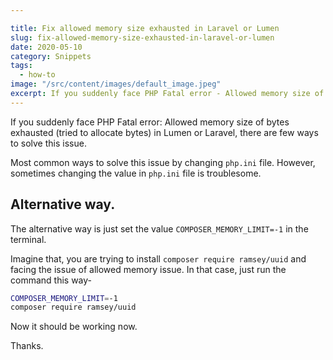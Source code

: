 ```yaml
---

title: Fix allowed memory size exhausted in Laravel or Lumen
slug: fix-allowed-memory-size-exhausted-in-laravel-or-lumen
date: 2020-05-10
category: Snippets
tags:
  - how-to
image: "/src/content/images/default_image.jpeg"
excerpt: If you suddenly face PHP Fatal error - Allowed memory size of bytes exhausted (tried to allocate bytes) in Lumen or Laravel, there are few ways to solve this issue.
---
```


If you suddenly face PHP Fatal error: Allowed memory size of bytes exhausted (tried to allocate bytes) in Lumen or Laravel, there are few ways to solve this issue.

Most common ways to solve this issue by changing `php.ini` file. However, sometimes changing the value in `php.ini` file is troublesome.

## Alternative way.

The alternative way is just set the value `COMPOSER_MEMORY_LIMIT=-1` in the terminal.

Imagine that, you are trying to install `composer require ramsey/uuid` and facing the issue of allowed memory issue. In that case, just run the command this way-

```sh
COMPOSER_MEMORY_LIMIT=-1
composer require ramsey/uuid
```

Now it should be working now.

Thanks.
